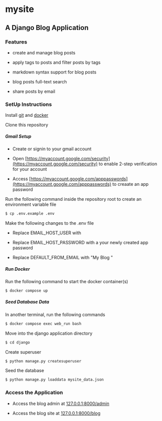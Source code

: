 # mysite

## A Django Blog Application

### Features

- create and manage blog posts

- apply tags to posts and filter posts by tags

- markdown syntax support for blog posts

- blog posts full-text search

- share posts by email

### SetUp Instructions

Install [git](https://git-scm.com/downloads) and [docker](https://docs.docker.com/engine/install/)

Clone this repository

##### Gmail Setup

- Create or signin to your gmail account

- Open [https://myaccount.google.com/security](https://myaccount.google.com/security) to enable 2-step verification for your account

- Access [https://myaccount.google.com/apppasswords](https://myaccount.google.com/apppasswords) to creaate an app password

Run the following command inside the repository root to create an environment variable file

```bash
$ cp .env.example .env
```

Make the following changes to the .env file

- Replace EMAIL_HOST_USER with <your-gmail-email-account>

- Replace EMAIL_HOST_PASSWORD with a your newly created app password

- Replace DEFAULT_FROM_EMAIL with "My Blog <your-gmail-email-account>"

##### Run Docker

Run the following command to start the docker container(s)

```bash
$ docker compose up
```

##### Seed Database Data

In another terminal, run the following commands

```bash
$ docker compose exec web_run bash
```

Move into the django application directory

```bash
$ cd django
```

Create superuser

```bash
$ python manage.py createsuperuser
```

Seed the database

```bash
$ python manage.py loaddata mysite_data.json
```

### Access the Application

- Access the blog admin at [127.0.0.1:8000/admin](127.0.0.1:8000/admin)

- Access the blog site at [127.0.0.1:8000/blog](127.0.0.1:8000/blog)
